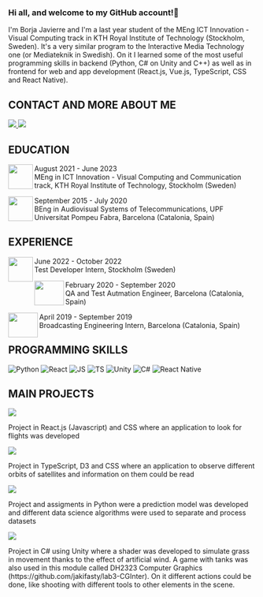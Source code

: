 ### Hi all, and welcome to my GitHub account!👋
I'm Borja Javierre and I'm a last year student of the MEng ICT Innovation - Visual Computing track in KTH Royal Institute of Technology (Stockholm, Sweden). It's a very similar program to the Interactive Media Technology one (or Mediateknik in Swedish). On it I learned some of the most useful programming skills in backend (Python, C# on Unity and C++) as well as in frontend for web and app development (React.js, Vue.js, TypeScript, CSS and React Native).

CONTACT AND MORE ABOUT ME
-------
<a align="center" href="mailto:borja.general@gmail.com?">
    <img src="https://img.shields.io/badge/mail-%23DD0031.svg?&style=for-the-badge&logo=gmail&logoColor=white&color=darkblue"/> 
</a>

<a align="center" href="https://www.linkedin.com/in/borja-javierre/" >
    <img src="https://img.shields.io/badge/LinkedIn-0077B5?style=for-the-badge&logo=linkedin&logoColor=white"/> 
</a>


EDUCATION
-------

<img 
    align="left"
        width="50px"
        height="50px"
        src="https://user-images.githubusercontent.com/40071882/163421545-5e430da1-25b5-4692-a8de-1d8ad62a8af4.png"
    />
August 2021 - June 2023                
MEng in ICT Innovation - Visual Computing and Communication track, KTH Royal Institute of Technology, Stockholm (Sweden)

<img 
    align="left"
        width="50px"
        height="50px"
        src="https://yt3.ggpht.com/ytc/AMLnZu8jVGs6SqhjoWTQ7EElLIq0n5yTLX7AtzXl94DZ=s900-c-k-c0x00ffffff-no-rj"
    />
September 2015 - July 2020                    
BEng in Audiovisual Systems of Telecommunications, UPF Universitat Pompeu Fabra, Barcelona (Catalonia, Spain)

EXPERIENCE
-------

<img 
    align="left"
        width="50px"
        height="50px"
        src="https://media.licdn.com/dms/image/C4D0BAQGXOuBsm2KLDg/company-logo_200_200/0/1541087427137?e=1680134400&v=beta&t=ZrMQtvUMD1ON0OHd2cp02nXU9dmIoc9EwXanr28R0Dw"
    />
June 2022 - October 2022                     
Test Developer Intern, Stockholm (Sweden)

<img 
    align="left"
        width="60px"
        height="50px"
        src="https://upload.wikimedia.org/wikipedia/fr/thumb/d/d6/Logo_Worldline_-_2021.svg/1200px-Logo_Worldline_-_2021.svg.png"
    />
February 2020 - September 2020                    
QA and Test Autmation Engineer, Barcelona (Catalonia, Spain)

<img 
    align="left"
        width="60px"
        height="50px"
        src="https://s10.s3c.es/imag/_v0/700x420/0/b/b/cellnex-logo-700.jpg"
    />
April 2019 - September 2019                    
Broadcasting Engineering Intern, Barcelona (Catalonia, Spain)

PROGRAMMING SKILLS
-------
![Python](https://img.shields.io/badge/Python-3776AB?style=for-the-badge&logo=python&logoColor=white)
![React](https://img.shields.io/badge/-React.Js-61DAFB?logo=react&logoColor=white&style=for-the-badge)
![JS](https://img.shields.io/badge/JavaScript-F7DF1E?style=for-the-badge&logo=javascript&logoColor=black)
![TS](https://img.shields.io/badge/TypeScript-F7DF1E?style=for-the-badge&logo=typescript&logoColor=black&color=blue)
![Unity](https://img.shields.io/badge/Unity-100000?style=for-the-badge&logo=unity&logoColor=white)
![C#](https://img.shields.io/badge/C%23-239120?style=for-the-badge&logo=c-sharp&logoColor=white)
![React Native](https://img.shields.io/badge/React_Native-20232A?style=for-the-badge&logo=react&logoColor=61DAFB)

MAIN PROJECTS
-------
<a align="left" href="https://github.com/jakifasty/flightsearch">
    <img src="https://img.shields.io/badge/FlightSearch-%23DD0031.svg?&style=for-the-badge&logo=gitlab&logoColor=gray&color=black"/>           
</a>
<p>Project in React.js (Javascript) and CSS where an application to look for flights was developed</p>

<a align="left" href="https://github.com/jakifasty/orbiteye">
    <img src="https://img.shields.io/badge/OrbitEye-%23DD0031.svg?&style=for-the-badge&logo=gitlab&logoColor=gray&color=black "/>           
</a>
<p>Project in TypeScript, D3 and CSS where an application to observe different orbits of satellites and information on them could be read</p>

<a align="left" href="https://github.com/jakifasty/ID2214ProgrammingDataScience">
    <img src="https://img.shields.io/badge/ModelPredictionDataScience-%23DD0031.svg?&style=for-the-badge&logo=gitlab&logoColor=gray&color=black"/>              
</a>
<p>Project and assigments in Python were a prediction model was developed and different data science algorithms were used to separate and process datasets</p>

<a align="left" href="https://github.com/jakifasty/DH2323-CollisionDetectionLevelDetail-Lab3">
    <img src="https://img.shields.io/badge/GrassShader-%23DD0031.svg?&style=for-the-badge&logo=gitlab&logoColor=gray&color=black"/>               
</a>
<p>Project in C# using Unity where a shader was developed to simulate grass in movement thanks to the effect of artificial wind. A game with tanks was also used in this module called DH2323 Computer Graphics (https://github.com/jakifasty/lab3-CGInter). On it different actions could be done, like shooting with different tools to other elements in the scene.</p>




